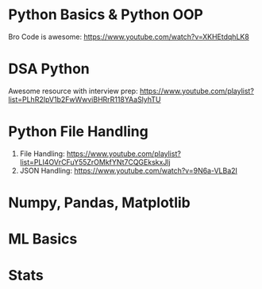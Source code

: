# Python Basics & Python OOP
Bro Code is awesome: https://www.youtube.com/watch?v=XKHEtdqhLK8

# DSA Python
Awesome resource with interview prep: https://www.youtube.com/playlist?list=PLhR2IpV1b2FwWwviBHRrR118YAaSlyhTU

# Python File Handling
1. File Handling: https://www.youtube.com/playlist?list=PLI4OVrCFuY55ZrOMkfYNt7CQGEkskxJlj
2. JSON Handling: https://www.youtube.com/watch?v=9N6a-VLBa2I

# Numpy, Pandas, Matplotlib

# ML Basics

# Stats



